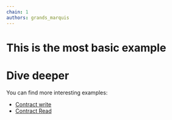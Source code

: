 ```yaml
---
chain: 1
authors: grands_marquis
---
```

# This is the most basic example

# Dive deeper

You can find more interesting examples:
* [Contract write](https://build.musedao.io/editor?template=contract_write)
* [Contract Read](https://build.musedao.io/editor?template=contract_read)
